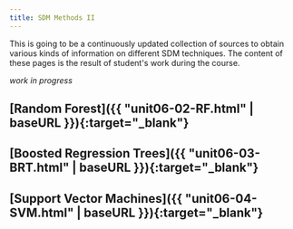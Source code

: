 ```yaml
---
title: SDM Methods II
---
```


This is going to be a continuously updated collection of sources to obtain various kinds of information on different SDM techniques. The content of these pages is the result of student's work during the course.

<!--more-->


_work in progress_


## [Random Forest]({{ "unit06-02-RF.html" | baseURL }}){:target="_blank"}


## [Boosted Regression Trees]({{ "unit06-03-BRT.html" | baseURL }}){:target="_blank"}


## [Support Vector Machines]({{ "unit06-04-SVM.html" | baseURL }}){:target="_blank"}

